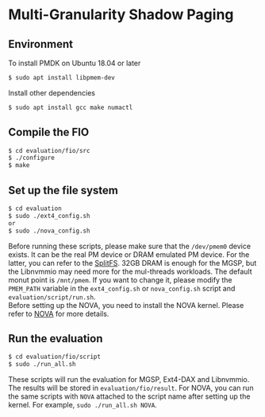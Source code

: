 # Multi-Granularity Shadow Paging

## Environment
To install PMDK on Ubuntu 18.04 or later
```bash
$ sudo apt install libpmem-dev
```
Install other dependencies
```bash
$ sudo apt install gcc make numactl
```
## Compile the FIO
```bash
$ cd evaluation/fio/src
$ ./configure
$ make
```
## Set up the file system
```bash
$ cd evaluation
$ sudo ./ext4_config.sh
or 
$ sudo ./nova_config.sh
```  

Before running these scripts, please make sure that the ```/dev/pmem0``` device exists. It can be the real PM device or DRAM emulated PM device. For the latter, you can refer to the [SplitFS](https://www.github.com/chjs/splitfs). 32GB DRAM is enough for the MGSP, but the Libnvmmio may need more for the mul-threads workloads.
The default monut point is ```/mnt/pmem```. If you want to change it, please modify the ```PMEM_PATH``` variable in the ```ext4_config.sh``` or ```nova_config.sh``` script and ```evaluation/script/run.sh```.  
Before setting up the NOVA, you need to install the NOVA kernel. Please refer to [NOVA](https://www.github.com/NVSL/linux-nova) for more details.

## Run the evaluation
```bash
$ cd evaluation/fio/script
$ sudo ./run_all.sh
```

These scripts will run the evaluation for MGSP, Ext4-DAX and Libnvmmio. The results will be stored in ```evaluation/fio/result```. For NOVA, you can run the same scripts with ```NOVA``` attached to the script name after setting up the kernel. For example, ```sudo ./run_all.sh NOVA```.